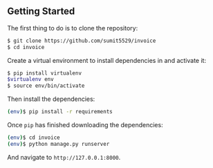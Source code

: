 ## Getting Started <a name="getting_started"></a>
The first thing to do is to clone the repository:

```sh
$ git clone https://github.com/sumit5529/invoice
$ cd invoice
```

Create a virtual environment to install dependencies in and activate it:

```sh
$ pip install virtualenv
$virtualenv env
$ source env/bin/activate
```

Then install the dependencies:

```sh
(env)$ pip install -r requirements
```


Once `pip` has finished downloading the dependencies:
```sh
(env)$ cd invoice
(env)$ python manage.py runserver
```
And navigate to `http://127.0.0.1:8000`.
